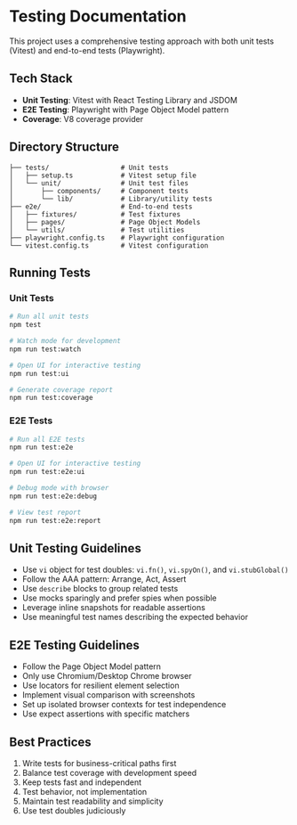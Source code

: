 # Testing Documentation

This project uses a comprehensive testing approach with both unit tests (Vitest) and end-to-end tests (Playwright).

## Tech Stack

- **Unit Testing**: Vitest with React Testing Library and JSDOM
- **E2E Testing**: Playwright with Page Object Model pattern
- **Coverage**: V8 coverage provider

## Directory Structure

```
├── tests/                  # Unit tests
│   ├── setup.ts            # Vitest setup file
│   └── unit/               # Unit test files
│       ├── components/     # Component tests
│       └── lib/            # Library/utility tests
├── e2e/                    # End-to-end tests
│   ├── fixtures/           # Test fixtures
│   ├── pages/              # Page Object Models
│   └── utils/              # Test utilities
├── playwright.config.ts    # Playwright configuration
└── vitest.config.ts        # Vitest configuration
```

## Running Tests

### Unit Tests

```bash
# Run all unit tests
npm test

# Watch mode for development
npm run test:watch

# Open UI for interactive testing
npm run test:ui

# Generate coverage report
npm run test:coverage
```

### E2E Tests

```bash
# Run all E2E tests
npm run test:e2e

# Open UI for interactive testing
npm run test:e2e:ui

# Debug mode with browser
npm run test:e2e:debug

# View test report
npm run test:e2e:report
```

## Unit Testing Guidelines

- Use `vi` object for test doubles: `vi.fn()`, `vi.spyOn()`, and `vi.stubGlobal()`
- Follow the AAA pattern: Arrange, Act, Assert
- Use `describe` blocks to group related tests
- Use mocks sparingly and prefer spies when possible
- Leverage inline snapshots for readable assertions
- Use meaningful test names describing the expected behavior

## E2E Testing Guidelines

- Follow the Page Object Model pattern
- Only use Chromium/Desktop Chrome browser
- Use locators for resilient element selection
- Implement visual comparison with screenshots
- Set up isolated browser contexts for test independence
- Use expect assertions with specific matchers

## Best Practices

1. Write tests for business-critical paths first
2. Balance test coverage with development speed
3. Keep tests fast and independent
4. Test behavior, not implementation
5. Maintain test readability and simplicity
6. Use test doubles judiciously 